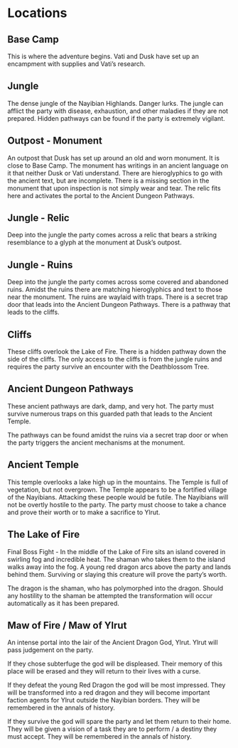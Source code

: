 # Locations
## Base Camp
This is where the adventure begins. Vati and Dusk have set up an encampment with supplies and Vati’s research.

## Jungle
The dense jungle of the Nayibian Highlands. Danger lurks. The jungle can afflict the party with disease, exhaustion, and other maladies if they are not prepared. Hidden pathways can be found if the party is extremely vigilant.

## Outpost - Monument
An outpost that Dusk has set up around an old and worn monument. It is close to Base Camp. The monument has writings in an ancient language on it that neither Dusk or Vati understand. There are hieroglyphics to go with the ancient text, but are incomplete. There is a missing section in the monument that upon inspection is not simply wear and tear. The relic fits here and activates the portal to the Ancient Dungeon Pathways.

## Jungle - Relic
Deep into the jungle the party comes across a relic that bears a striking resemblance to a glyph at the monument at Dusk’s outpost.

## Jungle - Ruins
Deep into the jungle the party comes across some covered and abandoned ruins. Amidst the ruins there are matching hieroglyphics and text to those near the monument. The ruins are waylaid with traps. There is a secret trap door that leads into the Ancient Dungeon Pathways. There is a pathway that leads to the cliffs.

## Cliffs
These cliffs overlook the Lake of Fire. There is a hidden pathway down the side of the cliffs. The only access to the cliffs is from the jungle ruins and requires the party survive an encounter with the Deathblossom Tree.

## Ancient Dungeon Pathways
These ancient pathways are dark, damp, and very hot. The party must survive numerous traps on this guarded path that leads to the Ancient Temple.

The pathways can be found amidst the ruins via a secret trap door or when the party triggers the ancient mechanisms at the monument.   

## Ancient Temple
This temple overlooks a lake high up in the mountains. The Temple is full of vegetation, but not overgrown. The Temple appears to be a fortified village of the Nayibians. Attacking these people would be futile. The Nayibians will not be overtly hostile to the party. The party must choose to take a chance and prove their worth or to make a sacrifice to Ylrut.

## The Lake of Fire
Final Boss Fight - In the middle of the Lake of Fire sits an island covered in swirling fog and incredible heat. The shaman who takes them to the island walks away into the fog. A young red dragon arcs above the party and lands behind them. Surviving or slaying this creature will prove the party’s worth. 

The dragon is the shaman, who has polymorphed into the dragon. Should any hostility to the shaman be attempted the transformation will occur automatically as it has been prepared.

## Maw of Fire / Maw of Ylrut
An intense portal into the lair of the Ancient Dragon God, Ylrut. Ylrut will pass judgement on the party.

If they chose subterfuge the god will be displeased. Their memory of this place will be erased and they will return to their lives with a curse.

If they defeat the young Red Dragon the god will be most impressed. They will be transformed into a red dragon and they will become important faction agents for Ylrut outside the Nayibian borders. They will be remembered in the annals of history.

If they survive the god will spare the party and let them return to their home. They will be given a vision of a task they are to perform / a destiny they must accept. They will be remembered in the annals of history.
